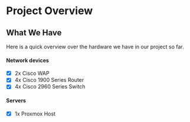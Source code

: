 # Project Overview

## What We Have
Here is a quick overview over the hardware we have in our project so far.

#### Network devices
- [x] 2x Cisco WAP
- [x] 4x Cisco 1900 Series Router
- [x] 4x Cisco 2960 Series Switch

#### Servers
- [x] 1x Proxmox Host



